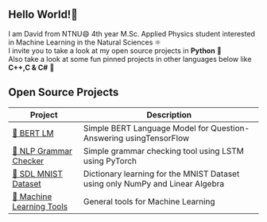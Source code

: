 ## Hello World!👋 
I am David from NTNU😄 4th year M.Sc. Applied Physics student interested in Machine Learning in the Natural Sciences ⚛️ <br>
I invite you to take a look at my open source projects in **Python** 🐍 <br>
Also take a look at some fun pinned projects in other languages below like **C++,C & C#** 🌟

## Open Source Projects
| Project | Description |
|---------|-------------|
| [🧠 BERT LM](https://github.com/davidomanovic/bert-qa-model) | Simple BERT Language Model for Question-Answering usingTensorFlow |
| [📖 NLP Grammar Checker](https://github.com/davidomanovic/nlp-lstm-grammar) | Simple grammar checking tool using LSTM using PyTorch |
| [🔢 SDL MNIST Dataset](https://github.com/davidomanovic/Machine-Learning/tree/main/SDL%20MNIST%20Dataset) | Dictionary learning for the MNIST Dataset using only NumPy and Linear Algebra|
| [🤖 Machine Learning Tools](https://github.com/davidomanovic/Machine-Learning) | General tools for Machine Learning |



<!--
**davidomanovic/davidomanovic** is a ✨ _special_ ✨ repository because its `README.md` (this file) appears on your GitHub profile.

Here are some ideas to get you started:

- 🔭 I’m currently working on ...
- 🌱 I’m currently learning ...
- 👯 I’m looking to collaborate on ...
- 🤔 I’m looking for help with ...
- 💬 Ask me about ...
- 📫 How to reach me: ...
- 😄 Pronouns: ...
- ⚡ Fun fact: ...
-->
